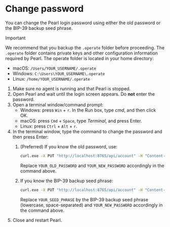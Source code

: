# Change password

You can change the Pearl login password using either the old password or the BIP-39 backup seed phrase.

> [!IMPORTANT]
> We recommend that you backup the `.operate` folder before proceeding. The `.operate` folder contains private keys and other configuration information required by Pearl. The operate folder is located in your home directory:
>
> - macOS: `/Users/YOUR_USERNAME/.operate`
> - Windows: `C:\Users\YOUR_USERNAME\.operate`
> - Linux: `/home/YOUR_USERNAME/.operate`

1. Make sure no agent is running and that Pearl is stopped.
2. Open Pearl and wait until the login screen appears. Do **not** enter the password.
3. Open a terminal window/command prompt:
     - Windows: press `Win` + `r`. In the Run box, type *cmd*, and then click OK.
     - macOS: press `Cmd` + `Space`, type *Terminal*, and press Enter.
     - Linux: press `Ctrl` + `Alt` + `r`.
4. In the terminal window, type the command to change the password and then press Enter:
   1. (Preferred) If you know the old password, use:

        ```bash
        curl.exe -X PUT "http://localhost:8765/api/account" -H "Content-Type: application/json" -d "{\"old_password\": \"YOUR_OLD_PASSWORD\", \"new_password\": \"YOUR_NEW_PASSWORD\"}"
        ```

        Replace `YOUR_OLD_PASSWORD` and `YOUR_NEW_PASSWORD` accordingly in the command above.

   2. If you know the BIP-39 backup seed phrase:

        ```bash
        curl.exe -X PUT "http://localhost:8765/api/account" -H "Content-Type: application/json" -d "{\"mnemonic\": \"YOUR_SEED_PHRASE\", \"new_password\": \"YOUR_NEW_PASSWORD\"}"
        ```

        Replace `YOUR_SEED_PHRASE` by the BIP-39 backup seed phrase (lowercase, space-separated) and `YOUR_NEW_PASSWORD` accordingly in the command above.
5. Close and restart Pearl.
